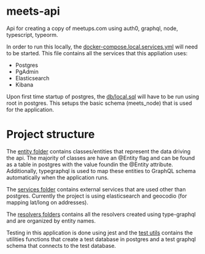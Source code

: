 # meets-api
Api for creating a copy of meetups.com using auth0, graphql, node, typescript, typeorm.

In order to run this locally, the [docker-compose.local.services.yml](https://github.com/mohanwer/meets-api/blob/master/docker-compose.local.services.yml)
will need to be started. This file contains all the services that this appliation uses:
- Postgres
- PgAdmin
- Elasticsearch
- Kibana

Upon first time startup of postgres, the [db/local.sql](https://github.com/mohanwer/meets-api/blob/master/db/local.sql) will have to be run using root in postgres.
This setups the basic schema (meets_node) that is used for the application.

# Project structure
The [entity folder](https://github.com/mohanwer/meets-api/tree/master/src/entity) contains classes/entities that represent the data driving the api. The majority of classes are have an @Entity flag and can be found as a table in postgres with the value foundin the @Entity attribute.
Additionally, typegraphql is used to map these entities to GraphQL schema automatically when the application runs.

The [services folder](https://github.com/mohanwer/meets-api/tree/master/src/services) contains external services that are used other than postgres. Currently the project is using elasticsearch and geocodio (for mapping lat/long on addresses).

The [resolvers folders](https://github.com/mohanwer/meets-api/tree/master/src/resolvers) contains all the resolvers created using type-graphql and are organized by entity names.

Testing in this application is done using jest and the [test utils](https://github.com/mohanwer/meets-api/tree/master/src/test-utils) contains the utilities functions that create a test database in postgres and a test graphql schema that connects to the test database.
